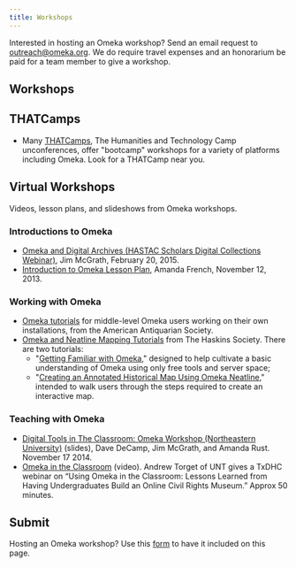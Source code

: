 ```yaml
---
title: Workshops
---
```


Interested in hosting an Omeka workshop? Send an email request to outreach@omeka.org.  We do require travel expenses and an honorarium be paid for a team member to give a workshop. 

Workshops
-----------------------------------------------------------


THATCamps
-----------------------------------------------------------

-   Many [THATCamps](http://thatcamp.org), The Humanities and Technology Camp unconferences, offer "bootcamp" workshops for a variety of platforms including Omeka. Look for a THATCamp near you.

Virtual Workshops
---------------------------------------------------------

Videos, lesson plans, and slideshows from Omeka workshops.

### Introductions to Omeka
-   [Omeka and Digital Archives (HASTAC Scholars Digital Collections Webinar)](https://www.youtube.com/watch?v=sV9xcJMiZ8Y), Jim McGrath, February 20, 2015.
-   [Introduction to Omeka Lesson Plan](http://amandafrench.net/2013/11/12/introduction-to-omeka-lesson-plan/), Amanda French, November 12, 2013.

### Working with Omeka
- [Omeka tutorials](http://pastispresent.org/2016/good-sources/omeka-tutorials/) for middle-level Omeka users working on their own installations, from the American Antiquarian Society.
- [Omeka and Neatline Mapping Tutorials](http://haskinssociety.org/omeka-neatline) from The Haskins Society. There are two tutorials: 
    - "[Getting Familiar with Omeka](http://haskinssociety.org/omeka-neatline-1)," designed to help cultivate a basic understanding of Omeka using only free tools and server space; 
    - "[Creating an Annotated Historical Map Using Omeka Neatline](http://haskinssociety.org/omeka-neatline-2)," intended to walk users through the steps required to create an interactive map.

### Teaching with Omeka
-   [Digital Tools in The Classroom: Omeka Workshop (Northeastern University)](http://www.slideshare.net/jkmcgrath/omekaworkshop-november-2014) (slides), Dave DeCamp, Jim McGrath, and Amanda Rust. November 17 2014.
- [Omeka in the Classroom](https://www.youtube.com/watch?v=zyqxEVoCcKQ) (video). Andrew Torget of UNT gives a TxDHC webinar on “Using Omeka in the Classroom: Lessons Learned from Having Undergraduates Build an Online Civil Rights Museum.” Approx 50 minutes.


Submit
--------------------------------

Hosting an Omeka workshop? Use this [form](https://docs.google.com/a/omeka.org/forms/d/1L2MtNoCdBas0TmFqdAkIj4J9GVcDtnNq6dQo9ti4Vwg/viewform)
to have it included on this page.